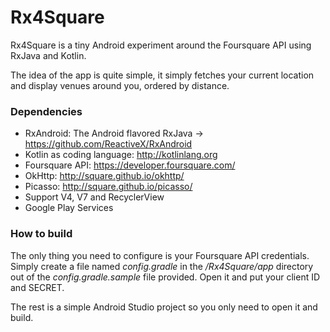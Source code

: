 # Rx4Square

Rx4Square is a tiny Android experiment around the Foursquare API using RxJava and Kotlin.

The idea of the app is quite simple, it simply fetches your current location and display venues around you, ordered by distance.

### Dependencies

- RxAndroid: The Android flavored RxJava -> https://github.com/ReactiveX/RxAndroid
- Kotlin as coding language: http://kotlinlang.org
- Foursquare API: https://developer.foursquare.com/
- OkHttp: http://square.github.io/okhttp/
- Picasso: http://square.github.io/picasso/
- Support V4, V7 and RecyclerView
- Google Play Services

### How to build

The only thing you need to configure is your Foursquare API credentials. Simply create a file named _config.gradle_ in the _/Rx4Square/app_ directory out of the _config.gradle.sample_ file provided. Open it and put your client ID and SECRET.

The rest is a simple Android Studio project so you only need to open it and build.
